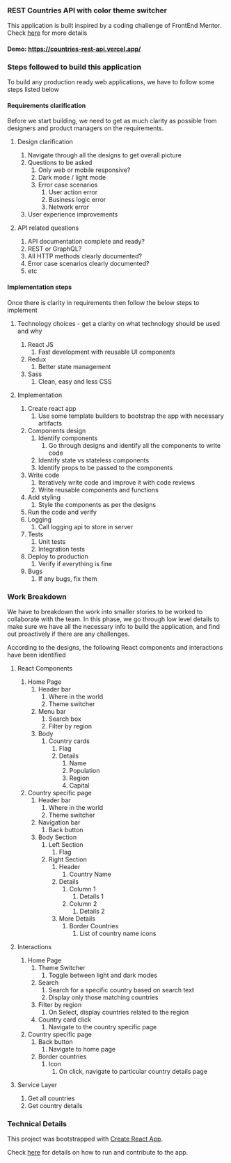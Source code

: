 ### REST Countries API with color theme switcher

This application is built inspired by a coding challenge of FrontEnd Mentor. Check [here](https://github.com/Prathyusha1993/countries-rest-api/wiki/Requirements) for more details

#### Demo: https://countries-rest-api.vercel.app/


### Steps followed to build this application

To build any production ready web applications, we have to follow some steps listed below

#### Requirements clarification

Before we start building, we need to get as much clarity as possible from designers and product managers on the requirements.

1. Design clarification
    1. Navigate through all the designs to get overall picture
    2. Questions to be asked
        1. Only web or mobile responsive?
        2. Dark mode / light mode
        3. Error case scenarios
            1. User action error
            2. Business logic error
            3. Network error
    3. User experience improvements

2. API related questions
    1. API documentation complete and ready?
    2. REST or GraphQL?
    3. All HTTP methods clearly documented?
    4. Error case scenarios clearly documented?
    5. etc

#### Implementation steps

Once there is clarity in requirements then follow the below steps to implement

1. Technology choices - get a clarity on what technology should be used and why
    1. React JS
        1. Fast development with reusable UI components
    2. Redux
        1. Better state management
    3. Sass
        1. Clean, easy and less CSS

2. Implementation
    1. Create react app
        1. Use some template builders to bootstrap the app with necessary artifacts
    2. Components design
        1. Identify components
            1. Go through designs and identify all the components to write code
        2. Identify state vs stateless components
        3. Identify props to be passed to the components
    3. Write code
        1. Iteratively write code and improve it with code reviews
        2. Write reusable components and functions
    4. Add styling
        1. Style the components as per the designs
    5. Run the code and verify
    6. Logging
        1. Call logging api to store in server
    7. Tests
        1. Unit tests
        2. Integration tests
    8. Deploy to production
        1. Verify if everything is fine
    9. Bugs
        1. If any bugs, fix them

### Work Breakdown

We have to breakdown the work into smaller stories to be worked to collaborate with the team. In this phase, we go through low level details to make sure we have all the necessary info to build the application, and find out proactively if there are any challenges.


According to the designs, the following React components and interactions have been identified

1. React Components
    1. Home Page
        1. Header bar
            1. Where in the world
            2. Theme switcher
        2. Menu bar
            1. Search box
            2. Filter by region
        3. Body
            1. Country cards
                1. Flag
                2. Details
                    1. Name
                    2. Population
                    3. Region
                    4. Capital
    2. Country specific page
        1. Header bar
            1. Where in the world
            2. Theme switcher
        2. Navigation bar
            1. Back button
        3. Body Section
            1. Left Section
                1. Flag
            2. Right Section
                1. Header
                    1. Country Name
                2. Details
                    1. Column 1
                        1. Details 1
                    1. Column 2
                        1. Details 2
                1. More Details
                    1. Border Countries
                        1. List of country name icons

2. Interactions
    1. Home Page
        1. Theme Switcher
            1. Toggle between light and dark modes
        2. Search
            1. Search for a specific country based on search text
            2. Display only those matching countries
        3. Filter by region
            1. On Select, display countries related to the region
        4. Country card click
            1. Navigate to the country specific page
    4. Country specific page
        1. Back button
            1. Navigate to home page
        2. Border countries
            1. Icon
                1. On click, navigate to particular country details page

3. Service Layer
    1. Get all countries
    2. Get country details

### Technical Details

This project was bootstrapped with [Create React App](https://github.com/facebook/create-react-app).

Check [here](https://github.com/Prathyusha1993/countries-rest-api/blob/master/TechnicalDetails.md) for details on how to run and contribute to the app.
